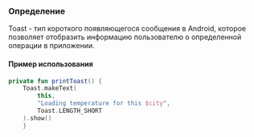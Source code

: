 ### Определение

Toast - тип короткого появляющегося сообщения в Android, которое позволяет отобразить информацию пользователю о определенной операции в приложении.

#### Пример использования 

```kotlin
private fun printToast() {  
	Toast.makeText(  
		this,  
		"Loading temperature for this $city",  
		Toast.LENGTH_SHORT  
	).show()  
    }  
```

